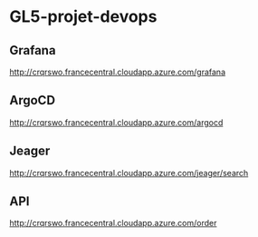 # GL5-projet-devops

## Grafana

<http://crqrswo.francecentral.cloudapp.azure.com/grafana>

## ArgoCD

<http://crqrswo.francecentral.cloudapp.azure.com/argocd>

## Jeager

<http://crqrswo.francecentral.cloudapp.azure.com/jeager/search>

## API

<http://crqrswo.francecentral.cloudapp.azure.com/order>
